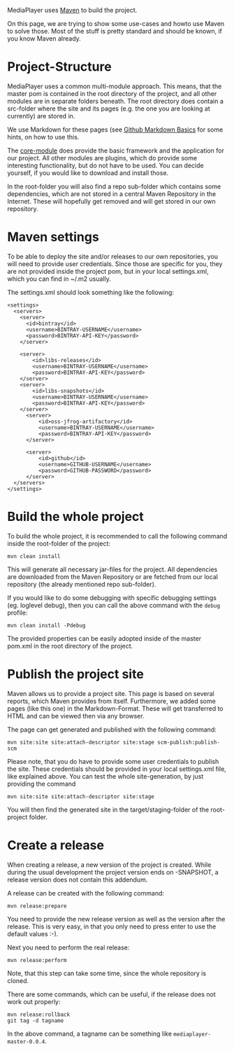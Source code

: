 MediaPlayer uses [Maven](http://maven.apache.org) to build the project.

On this page, we are trying to show some use-cases and howto use Maven to solve those. Most of the stuff is pretty standard
and should be known, if you know Maven already.

# Project-Structure

MediaPlayer uses a common multi-module approach. This means, that the master pom is contained in the root directory of
the project, and all other modules are in separate folders beneath. The root directory does contain a src-folder where
the site and its pages (e.g. the one you are looking at currently) are stored in.

We use Markdown for these pages (see [Github Markdown Basics](https://help.github.com/articles/markdown-basics) for some
hints, on how to use this.

The [core-module](/MediaPlayer/mediaplayer/index.html) does provide the basic framework and the application for our project.
All other modules are plugins, which do provide some interesting functionality, but do not have to be used. You can
decide yourself, if you would like to download and install those.

In the root-folder you will also find a repo sub-folder which contains some dependencies, which are not stored in a
central Maven Repository in the Internet. These will hopefully get removed and will get stored in our own repository.

# Maven settings

To be able to deploy the site and/or releases to our own repositories, you will need to provide user credentials. Since
those are specific for you, they are not provided inside the project pom, but in your local settings.xml, which you can
find in ~/.m2 usually.

The settings.xml should look something like the following:

```
<settings>
  <servers>
    <server>
      <id>bintray</id>
      <username>BINTRAY-USERNAME</username>
      <password>BINTRAY-API-KEY</password>
    </server>

    <server>
        <id>libs-releases</id>
        <username>BINTRAY-USERNAME</username>
        <password>BINTRAY-API-KEY</password>
    </server>
    <server>
        <id>libs-snapshots</id>
        <username>BINTRAY-USERNAME</username>
        <password>BINTRAY-API-KEY</password>
    </server>
      <server>
          <id>oss-jfrog-artifactory</id>
          <username>BINTRAY-USERNAME</username>
          <password>BINTRAY-API-KEY</password>
      </server>

      <server>
          <id>github</id>
          <username>GITHUB-USERNAME</username>
          <password>GITHUB-PASSWORD</password>
      </server>
  </servers>
</settings>

```

# Build the whole project

To build the whole project, it is recommended to call the following command inside the root-folder of the project:

```
mvn clean install
```

This will generate all necessary jar-files for the project. All dependencies are downloaded from the Maven Repository or
are fetched from our local repository (the already mentioned repo sub-folder).

If you would like to do some debugging with specific debugging settings (eg. loglevel debug), then you can call the above
command with the ```debug``` profile:

```
mvn clean install -Pdebug
```

The provided properties can be easily adopted inside of the master pom.xml in the root directory of the project.

# Publish the project site

Maven allows us to provide a project site. This page is based on several reports, which Maven provides from itself.
Furthermore, we added some pages (like this one) in the Markdown-Format. These will get transferred to HTML and can be
viewed then via any browser.

The page can get generated and published with the following command:

```
mvn site:site site:attach-descriptor site:stage scm-publish:publish-scm
```

Please note, that you do have to provide some user credentials to publish the site. These credentials should be provided
in your local settings.xml file, like explained above. You can test the whole site-generation, by just providing the
command

```
mvn site:site site:attach-descriptor site:stage
```

You will then find the generated site in the target/staging-folder of the root-project folder.

# Create a release

When creating a release, a new version of the project is created. While during the usual development the project version
ends on -SNAPSHOT, a release version does not contain this addendum.

A release can be created with the following command:

```
mvn release:prepare
```

You need to provide the new release version as well as the version after the release. This is very easy, in that you only
need to press enter to use the default values :-).

Next you need to perform the real release:

```
mvn release:perform
```

Note, that this step can take some time, since the whole repository is cloned.

There are some commands, which can be useful, if the release does not work out properly:

```
mvn release:rollback
git tag -d tagname
```

In the above command, a tagname can be something like ```mediaplayer-master-0.0.4```.


